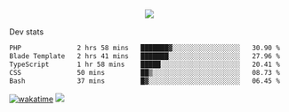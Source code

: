 <h3 align="center">
  <a href="https://github.com/spoopy2023">
      <img src="https://github-profile-trophy.vercel.app/?username=Spoopy2023&no-bg=true&no-frame=true">
  </a>
</h3>

Dev stats
<!--START_SECTION:waka-->

```txt
PHP              2 hrs 58 mins   ███████▓░░░░░░░░░░░░░░░░░   30.90 %
Blade Template   2 hrs 41 mins   ███████░░░░░░░░░░░░░░░░░░   27.96 %
TypeScript       1 hr 58 mins    █████░░░░░░░░░░░░░░░░░░░░   20.41 %
CSS              50 mins         ██▒░░░░░░░░░░░░░░░░░░░░░░   08.73 %
Bash             37 mins         █▓░░░░░░░░░░░░░░░░░░░░░░░   06.45 %
```

<!--END_SECTION:waka-->
[![wakatime](https://wakatime.com/badge/user/018ece4c-ff65-47b1-86a2-26e4e720c978.svg)](https://wakatime.com/@mac_g)
<img src="https://camo.githubusercontent.com/935c1e1091fb0ce9d975d06263ed4bc014721cd7e52b557f59b07c85da01afe3/68747470733a2f2f6b6f6d617265762e636f6d2f67687076632f3f757365726e616d653d5843726166744d616e3532266c6162656c3d566965777326636f6c6f723d626c7565267374796c653d706c6173746963">
